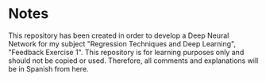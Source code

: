 # Notes

This repository has been created in order to develop a Deep Neural Network for my subject "Regression Techniques and Deep Learning", "Feedback Exercise 1".  This repository is for learning purposes only and should not be copied or used. Therefore, all comments and explanations will be in Spanish from here.